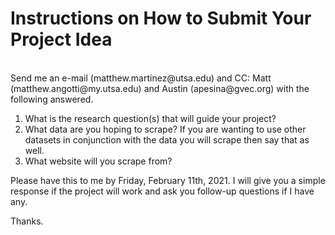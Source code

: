 # Instructions on How to Submit Your Project Idea
<br/>
Send me an e-mail (matthew.martinez@utsa.edu) and CC: Matt (matthew.angotti@my.utsa.edu) and Austin (apesina@gvec.org) with the following answered.

1. What is the research question(s) that will guide your project?
2. What data are you hoping to scrape? If you are wanting to use other datasets in conjunction with the data you will scrape then say that as well.
3. What website will you scrape from?

Please have this to me by Friday, February 11th, 2021. I will give you a simple response if the project will work and ask you follow-up questions if I have any.

Thanks.